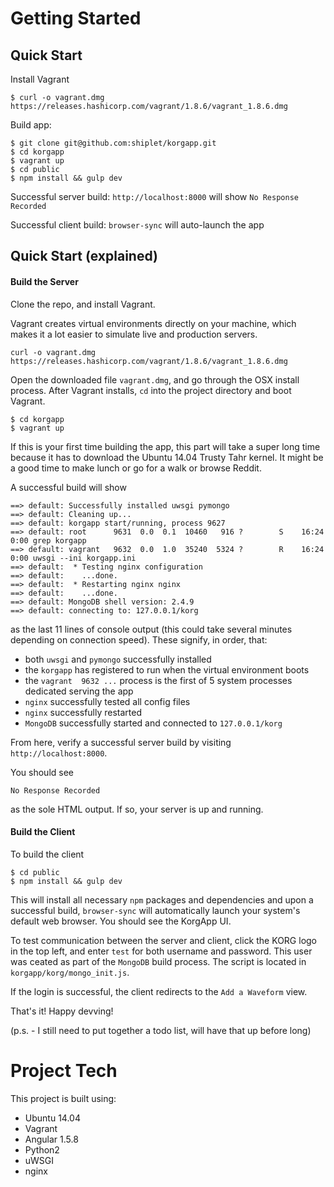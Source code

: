 # Getting Started

## Quick Start
Install Vagrant

```
$ curl -o vagrant.dmg https://releases.hashicorp.com/vagrant/1.8.6/vagrant_1.8.6.dmg
```

Build app:

```
$ git clone git@github.com:shiplet/korgapp.git
$ cd korgapp
$ vagrant up
$ cd public
$ npm install && gulp dev
```

Successful server build: `http://localhost:8000` will show `No Response Recorded`

Successful client build: `browser-sync` will auto-launch the app


## Quick Start (explained)

#### Build the Server
Clone the repo, and install Vagrant.

Vagrant creates virtual environments directly on your machine,
which makes it a lot easier to simulate live and production servers.

```
curl -o vagrant.dmg https://releases.hashicorp.com/vagrant/1.8.6/vagrant_1.8.6.dmg
```

Open the downloaded file `vagrant.dmg`, and go through the OSX install process.
After Vagrant installs, `cd` into the project directory and boot Vagrant.

```
$ cd korgapp
$ vagrant up
```

If this is your first time building the app, this part will take a super long time
because it has to download the Ubuntu 14.04 Trusty Tahr kernel. It might be a good
time to make lunch or go for a walk or browse Reddit.

A successful build will show

```
==> default: Successfully installed uwsgi pymongo
==> default: Cleaning up...
==> default: korgapp start/running, process 9627
==> default: root      9631  0.0  0.1  10460   916 ?        S    16:24   0:00 grep korgapp
==> default: vagrant   9632  0.0  1.0  35240  5324 ?        R    16:24   0:00 uwsgi --ini korgapp.ini
==> default:  * Testing nginx configuration
==> default:    ...done.
==> default:  * Restarting nginx nginx
==> default:    ...done.
==> default: MongoDB shell version: 2.4.9
==> default: connecting to: 127.0.0.1/korg
```

as the last 11 lines of console output (this could take several minutes depending on connection speed). 
These signify, in order, that:
* both `uwsgi` and `pymongo` successfully installed
* the `korgapp` has registered to run when the virtual environment boots
* the `vagrant 	9632 ...` process is the first of 5 system processes dedicated serving the app
* `nginx` successfully tested all config files
* `nginx` successfully restarted
* `MongoDB` successfully started and connected to `127.0.0.1/korg`

From here, verify a successful server build by visiting `http://localhost:8000`.

You should see

```
No Response Recorded
```

as the sole HTML output. If so, your server is up and running.

#### Build the Client
To build the client

```
$ cd public
$ npm install && gulp dev
```

This will install all necessary `npm` packages and dependencies and upon a successful build, `browser-sync` will
automatically launch your system's default web browser. You should see the KorgApp UI.

To test communication between the server and client, click the KORG logo in the top left, and enter `test` for both
username and password. This user was ceated as part of the `MongoDB` build process. The script is located in `korgapp/korg/mongo_init.js`.

If the login is successful, the client redirects to the `Add a Waveform` view.

That's it! Happy devving!

(p.s. - I still need to put together a todo list, will have that up before long)

# Project Tech
This project is built using:

* Ubuntu 14.04
* Vagrant
* Angular 1.5.8
* Python2
* uWSGI
* nginx